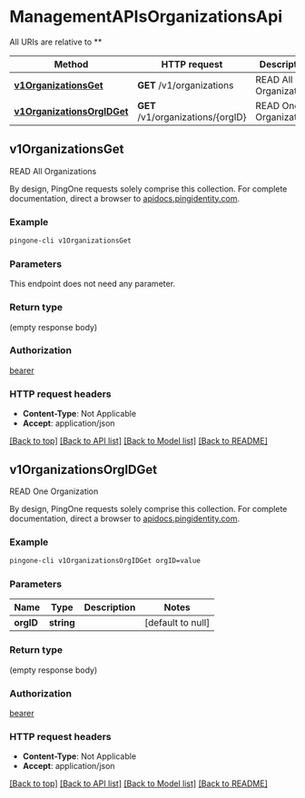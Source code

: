 # ManagementAPIsOrganizationsApi

All URIs are relative to **

Method | HTTP request | Description
------------- | ------------- | -------------
[**v1OrganizationsGet**](ManagementAPIsOrganizationsApi.md#v1OrganizationsGet) | **GET** /v1/organizations | READ All Organizations
[**v1OrganizationsOrgIDGet**](ManagementAPIsOrganizationsApi.md#v1OrganizationsOrgIDGet) | **GET** /v1/organizations/{orgID} | READ One Organization



## v1OrganizationsGet

READ All Organizations

By design, PingOne requests solely comprise this collection. For complete documentation, direct a browser to <a href='https://apidocs.pingidentity.com/pingone/platform/v1/api/'>apidocs.pingidentity.com</a>.

### Example

```bash
pingone-cli v1OrganizationsGet
```

### Parameters

This endpoint does not need any parameter.

### Return type

(empty response body)

### Authorization

[bearer](../README.md#bearer)

### HTTP request headers

- **Content-Type**: Not Applicable
- **Accept**: application/json

[[Back to top]](#) [[Back to API list]](../README.md#documentation-for-api-endpoints) [[Back to Model list]](../README.md#documentation-for-models) [[Back to README]](../README.md)


## v1OrganizationsOrgIDGet

READ One Organization

By design, PingOne requests solely comprise this collection. For complete documentation, direct a browser to <a href='https://apidocs.pingidentity.com/pingone/platform/v1/api/'>apidocs.pingidentity.com</a>.

### Example

```bash
pingone-cli v1OrganizationsOrgIDGet orgID=value
```

### Parameters


Name | Type | Description  | Notes
------------- | ------------- | ------------- | -------------
 **orgID** | **string** |  | [default to null]

### Return type

(empty response body)

### Authorization

[bearer](../README.md#bearer)

### HTTP request headers

- **Content-Type**: Not Applicable
- **Accept**: application/json

[[Back to top]](#) [[Back to API list]](../README.md#documentation-for-api-endpoints) [[Back to Model list]](../README.md#documentation-for-models) [[Back to README]](../README.md)

